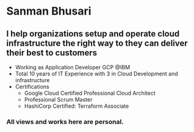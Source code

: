 # Sanman Bhusari

## I help organizations setup and operate cloud infrastructure the right way to they can deliver their best to customers

* Working as Application Developer GCP @IBM 
* Total 10 years of IT Experience with 3 in Cloud Development and infrastructure
* Certifications
    * Google Cloud Certified Professional Cloud Architect
    * Professional Scrum Master
    * HashiCorp Certified: Terraform Associate

### **All views and works here are personal.**
